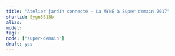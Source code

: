 ```yaml
---
title: "Atelier jardin connecté - La MYNE à Super demain 2017"
shortid: Sygn5S13b
alias:
model:
tags:
node: ["super-demain"]
draft: yes
---
```

